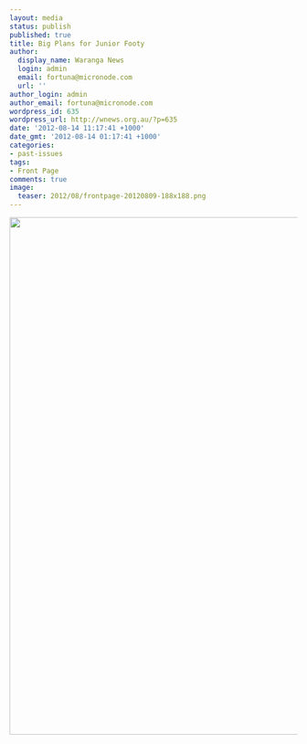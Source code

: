 ```yaml
---
layout: media
status: publish
published: true
title: Big Plans for Junior Footy
author:
  display_name: Waranga News
  login: admin
  email: fortuna@micronode.com
  url: ''
author_login: admin
author_email: fortuna@micronode.com
wordpress_id: 635
wordpress_url: http://wnews.org.au/?p=635
date: '2012-08-14 11:17:41 +1000'
date_gmt: '2012-08-14 01:17:41 +1000'
categories:
- past-issues
tags:
- Front Page
comments: true
image:
  teaser: 2012/08/frontpage-20120809-188x188.png
---
```


<a href="{{ site.url }}/images/2012/08/frontpage-20120809.pdf"><img class="alignnone size-full wp-image-629" title="Front Page - August 9, 2012" src="{{ site.url }}/images/2012/08/frontpage-20120809.png" alt="" width="624" height="907" /></a>

